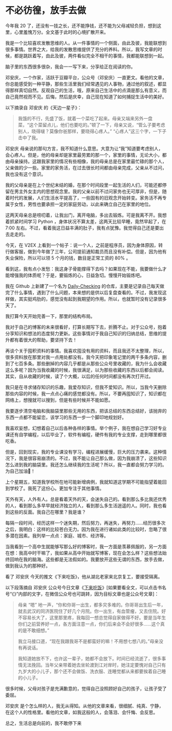 # 不必彷徨，放手去做

今年我 20 了，还没有一技之长，还不能挣钱，还不能为父母减轻负担，想到这里，心里羞愧万分。全文基于此时的心境扩散开来。

我是一个比较喜欢发散思维的人。从一件事情的一个侧面，由此及彼，我能联想到很多事情。世界之大，给我的发散思维提供了充分的养料。所以，我写文章的时候，都是跳跃着写，由此及彼，两件看似完全不相干的事情，我都能联想到一起。

脑子里的东西很多很杂，我会一一写下来，分享给正在阅读的你。

邓安庆，一个作家，活跃于豆瓣平台，公众号（邓安庆）一直更文。看他的文章，你总能感受到一种平静，那些生活里我们经常遇见的人事物，通过他的叙述，都显得那样真切自然。反观自己的生活，哦，原来自己生活中的点滴是那么有意义，而自己竟然视而不见。后悔，然后是庆幸，自己现在知道了如何捕捉生活中的美好。

以下摘录自 邓安庆 的《天边一星子》：

> 我饿的不行，先盛了饭，就着一个菜吃了起来。母亲又端来另外一盘菜，“这个菜留点儿，他们也要吃的。”顿了一下，母亲又说，“管么子要考虑别人，晓得啵？莫像你爸那样，要晓得心疼人。” “心疼人”这三个字，一下子击中了我。

邓安庆 母亲说的那句方言，我不知道什么意思。大意为让“我”知道要考虑别人，会心疼人。但是，他的母亲却是家里最劳累的那一个，家里的事情，无论大小，都由母亲操持。这跟我家里的情况有些相像，我的母亲总是在家里最忙碌的那个人，父亲做的少一些。家里的家务活，在过去很长时间都由母亲完成，父亲从不过问，我也没有这个意识。

我的父母亲是在上个世纪末结的婚，在那个时间段里一起生活的人们，可能还都停留在男主外女主内的思想观念里。我的父亲以前不过问家务也无可厚非，但是，随着时代的发展，人们生活水平提高了，一些固有的旧观念开始转变。家务活不再专属于女性，男性也要承担一定的家庭劳动，以此来确立自己在家里的地位。

这两天母亲总是唠叨着，让我出门，离开电脑，多出去锻炼。可是我离不开。我想着抓紧时间学习 Python ，身体状况不算太差，这两天比较早睡，竟然早起了，在 7:00 左右。不过，看着我这日益丰满的肚子，我有点犹豫。我觉得自己还是要出去走走的。

今天，在 V2EX 上看到一个帖子：说一个人，之前是程序员，因为身体原因，转行做客服，做到今年做了三年，公司提前通知裁员而且没有补偿。但是，因为他有失业保险，所以可以领 5 个月的钱，数目是正常工资的 80% 。

看到这，我有点小发愁：我这身子骨能撑得下去吗？如果现在不能，我要做什么才能增强我的体质呢？于是，要锻炼的心，日益急切。慢慢开始锻炼吧。

我在 Github 上新建了一个名为 [Daily-Checking](https://github.com/Gaotianhe/Daily-checking) 的仓库，主要是记录自己每天做完了什么事情，遇到了什么问题，本来想的是供以后复盘查看的。不过，我发现这样做，其实挺鸡肋的，感觉没有起到我期望的作用。所以，也就暂时没有记录很多天了。

我打算今天开始完善一下，那里的结构布局。

我对于自己的博客的未来很看好，打算长期写下去，折腾不止。对于公众号，抱着分享知识和想法的态度努力更新。这些事情对于我自己知识的归纳总结，思维的提升都有着很大的帮助，要坚持下去！

再谈个关于囤积资料的事情。我喜欢囤没有用的资料，而且我还不太整理，所以，很多资料放在那里对我一点用处都没有。我今天把印象笔记里的两千多条内容，删到了七百多条。那些删掉的内容几乎都是从那些公众号里收藏的，我为什么会收藏这么多呢？因为当我收藏的时候，我很满足，以为那些收藏的东西以后都会阅读。其实，自从收藏的时候，读了个大概，以后的任何时间都没有再次打开过。

我只是在寻求储存知识的乐趣，我爱存知识，但我不爱知识。所以，当我今天删除那些内容的时候，我一点点心痛的感觉都没有。所以，不要再囤知识了，知识都在网络上，想搜就可以搜到，但是有些时候并不能如愿。

我要逐步清空电脑和我脑袋里那些无用的东西，把该总结的东西总结好，该抛弃的东西一点都不能留恋，该学习的东西一步一个脚印地规划好。

我喜欢妄想，幻想着自己以后各种各样的事情。举个例子，我在想自己学习好专业课还有自学编程，以后毕业了，软件有编程，硬件有我的专业支撑，走到哪里都很吃香。

但是，回到现实，我的专业课没有学习，编程进展缓慢，巨大的压力袭来。这种情况下，我是很容易崩溃的。不过，我不能让自己那么做，因为我崩溃了，这些知识怎么进到我的脑袋里。我还怎么继续我的生活呢？所以，我一直都会努力学习的。为自己加油💪！

上个星期五，知道我学校所在地可能新增病例，我就知道这学期不可能指望着能回到学校了。我死了这份心。更加专注于其他事情。

天外有天，人外有人。总是看着天外的天，会迷失自己的。看到那么多比我还优秀的人，看到那么多早早就经济独立的人，看到那么多生活逍遥的人。同时，我也看到这些的反面。我自己在哪里？我是谁？

每隔一段时间，经历这样一个迷失期，然后努力，再迷失，再努力……经历很多次之后，我明白：这样的比较苍白无力。因为我在进行诸如此类的比较时，忽略了很多潜在因素。我列举一点点：家庭、城市、经济等。

当我看到一个高中生就能够写那么好的博客时，我一方面是羡慕佩服的，另一方面在想：我高中时干嘛了，我如果从高中开始就写博客，现在会怎么样？这些想法始终回响在我的脑海。这些都是无法假如的。我要放开这些无谓的东西，放手去做，做到我认为的那种好。

看了 邓安庆 今天的推文《下来吃饭》，他从湖北老家来北京复工，要接受隔离。

以下段落摘自 邓安庆 公众号今日文章《[下来吃饭](https://mp.weixin.qq.com/s/OyE7MlZ56moUAtELOQcCNQ)》[如果要看全文，可以点击书名号“《》”内部的文字，在微信公众号也可跳转，因为目标文章也是公众号文章]：

> 母亲 “嗯” 地一声，“你和你哥一出生，都多灾多难的。你哥哥出生后一年，就去武汉的同济医院住了好几个月院。你一出生，有血管瘤，又去住院。好不容易长大了，这里那里疼，我每回一想总觉得自家做得不好。要是当年生你们之前营养好一点，各方面注意一点，你们后来会不会好很多……这个真的是不敢细想。”
>
> 我立马接口道，“现在我跟我哥不是都蛮好的嘛！不用想七想八的。”母亲没有再说话。
>
> 我知道她放不下，也许这一辈子，她都不会放下。时间已经流逝了，很多事情无法挽回。当年父亲带着她去坐轮渡到江对岸时，她注定要愧对自己只有九岁大的小儿子，那个还不会做饭、洗衣服、连睡觉都从来都要挨着自己睡的小儿子。

很多时候，父母对孩子是充满歉意的，觉得自己没照顾好自己的孩子，让孩子受了委屈。

邓安庆 是个怎么样的人，我无从得知。从他的文章来看，很细腻、纯真、宁静，在这个人的性格里。看他的文章，如我这般的人，会落泪、会忏悔、会反思。

总之，生活总是向前的，我不敢停下来
